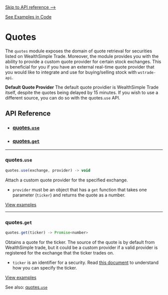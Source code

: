 
[Skip to API reference -->](#api-reference)

[See Examples in Code](/docs/quotes/examples.js)

Quotes
===
The `quotes` module exposes the domain of quote retrieval for securities listed on WealthSimple Trade. Moreover, the module provides you with the ability to provide a custom quote provider for certain stock exchanges. This is beneficial for you if you have an external real-time quote provider that you would like to integrate and use for buying/selling stock with `wstrade-api`. 

**Default Quote Provider**
The default quote providier is WealthSimple Trade itself, despite the quotes being delayed by 15 minutes. If you wish to use a different source, you can do so with the quotes.`use` API.

<a id="#api-reference"></a>

API Reference
---
* ### [quotes.`use`](#quotes-use)
* ### [quotes.`get`](#quotes-get)
---

<a id="quotes-use"></a>
### quotes.`use`

```javascript
quotes.use(exchange, provider) -> void
```
Attach a custom quote provider for the specified exchange.
* `provider` must be an object that has a `get` function that takes one parameter (`ticker`) and returns the quote as a number.

[View examples](/docs/accounts/examples.js)

---

<a id="quotes-get"></a>
### quotes.`get`

```javascript
quotes.get(ticker) -> Promise<number>
```
Obtains a quote for the ticker. The source of the quote is by default from WealthSimple trade, but it could be a custom provider if a valid provider is registered for the exchange that the ticker trades on.
* `ticker` is an identifier for a security. Read [this document](/docs/ticker.md) to understand how you can specify the ticker.

[View examples](/docs/accounts/examples.js)

See also: [quotes.`use`](#quotes-use)
